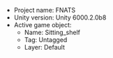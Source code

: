 <!-- UNITY CODE ASSIST INSTRUCTIONS START -->
- Project name: FNATS
- Unity version: Unity 6000.2.0b8
- Active game object:
  - Name: Sitting_shelf
  - Tag: Untagged
  - Layer: Default
<!-- UNITY CODE ASSIST INSTRUCTIONS END -->